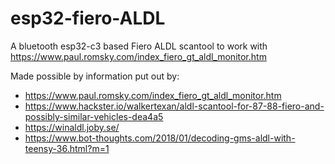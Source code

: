 # esp32-fiero-ALDL
A bluetooth esp32-c3 based Fiero ALDL scantool to work with https://www.paul.romsky.com/index_fiero_gt_aldl_monitor.htm

Made possible by information put out by:
- https://www.paul.romsky.com/index_fiero_gt_aldl_monitor.htm
- https://www.hackster.io/walkertexan/aldl-scantool-for-87-88-fiero-and-possibly-similar-vehicles-dea4a5
- https://winaldl.joby.se/
- https://www.bot-thoughts.com/2018/01/decoding-gms-aldl-with-teensy-36.html?m=1
